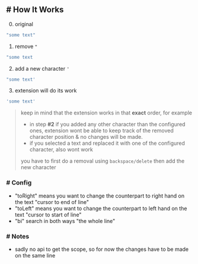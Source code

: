 ## # How It Works

0. original

```js
"some text"
```

1. remove `"`

```js
"some text
```

2. add a new character `'`

```js
"some text'
```

3. extension will do its work

```js
'some text'
```

> keep in mind that the extension works in that **exact** order, for example
>
> - in step **#2** if you added any other character than the configured ones, extension wont be able to keep track of the removed character position & no changes will be made.
> - if you selected a text and replaced it with one of the configured character, also wont work
>
> you have to first do a removal using `backspace/delete` then add the new character

### # Config

- "toRight" means you want to change the counterpart to right hand on the text "cursor to end of line"
- "toLeft" means you want to change the counterpart to left hand on the text "cursor to start of line"
- "bi" search in both ways "the whole line"

### # Notes

- sadly no api to get the scope, so for now the changes have to be made on the same line
